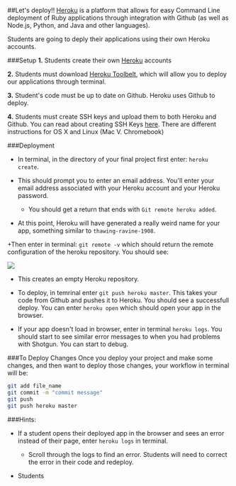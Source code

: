 ##Let's deploy!! 
[Heroku](https://www.heroku.com/) is a platform that allows for easy Command Line deployment of Ruby applications through integration with Github (as well as Node.js, Python, and Java and other languages).

Students are going to deply their applications using their own Heroku accounts.

###Setup
**1.** Students create their own [Heroku](https://www.heroku.com/) accounts

**2.** Students must download [Heroku Toolbelt](https://toolbelt.heroku.com/), which will allow you to deploy our applications through terminal.


**3.** Student's code must be up to date on Github. Heroku uses Github to deploy.

**4.** Students must create SSH keys and upload them to both Heroku and Github. You can read about creating SSH Keys [here](https://help.github.com/articles/generating-ssh-keys/). There are different instructions for OS X and Linux (Mac V. Chromebook)

###Deployment
+ In terminal, in the directory of your final project first enter: `heroku create`. 

+ This should prompt you to enter an email address. You'll enter your email address associated with your Heroku account and your Heroku password.
  * You should get a return that ends with `Git remote heroku added`.

+ At this point, Heroku will have generated a really weird name for your app, something similar to `thawing-ravine-1908`. 
 
+Then enter in terminal: `git remote -v` which should return the remote configuration of the heroku repository. You should see:

<img src="https://s3.amazonaws.com/after-school-assets/heroku-remote.png">

  * This creates an empty Heroku repository. 

+ To deploy, in temrinal enter `git push heroku master`. This takes your code from Github and pushes it to Heroku. You should see a successfull deploy. You can enter `heroku open` which should open your app in the browser.

+ If your app doesn't load in browser, enter in terminal `heroku logs`. You should start to see similar error messages to when you had problems with Shotgun. You can start to debug.


###To Deploy Changes
Once you deploy your project and make some changes, and then want to deploy those changes, your workflow in terminal will be:

```bash
git add file_name
git commit -m "commit message"
git push
git push heroku master
```

###Hints:
+ If a student opens their deployed app in the browser and sees an error instead of their page, enter `heroku logs` in terminal.
  * Scroll through the logs to find an error. Students will need to correct the error in their code and redeploy.

+ Students
